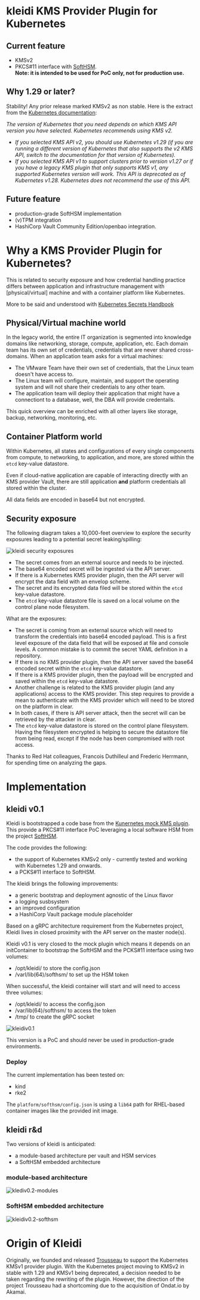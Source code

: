 # kleidi KMS Provider Plugin for Kubernetes

## Current feature
* KMSv2 
* PKCS#11 interface with [SoftHSM](https://www.opendnssec.org/softhsm/).   
  **Note: it is intended to be used for PoC only, not for production use.**

## Why 1.29 or later?
Stability! Any prior release marked KMSv2 as non stable. Here is the extract from the [Kubernetes documentation](https://kubernetes.io/docs/tasks/administer-cluster/kms-provider/#before-you-begin):

*The version of Kubernetes that you need depends on which KMS API version you have selected. Kubernetes recommends using KMS v2.*

* *If you selected KMS API v2, you should use Kubernetes v1.29 (if you are running a different version of Kubernetes that also supports the v2 KMS API, switch to the documentation for that version of Kubernetes).*
* *If you selected KMS API v1 to support clusters prior to version v1.27 or if you have a legacy KMS plugin that only supports KMS v1, any supported Kubernetes version will work. This API is deprecated as of Kubernetes v1.28. Kubernetes does not recommend the use of this API.*

## Future feature

* production-grade SoftHSM implementation 
* (v)TPM integration
* HashiCorp Vault Community Edition/openbao integration. 


# Why a KMS Provider Plugin for Kubernetes? 

This is related to security exposure and how credential handling practice differs between application and infrastructure management with [physical/virtual] machine and with a container platform like Kubernetes. 

More to be said and understood with [Kubernetes Secrets Handbook](https://www.amazon.com/Kubernetes-Secrets-Handbook-production-grade-management/dp/180512322X)

## Physical/Virtual machine world
In the legacy world, the entire IT organization is segmented into knowledge domains like networking, storage, compute, application, etc. 
Each domain team has its own set of credentials, credentials that are never shared cross-domains. 
When an application team asks for a virtual machines:
- The VMware Team have their own set of credentials, that the Linux team doesn't have access to.
- The Linux team will configure, maintain, and support the operating system and will not share their credentials to any other team. 
- The application team will deploy their application that might have a connectiont to a database, well, the DBA will provide credentails.   

This quick overview can be enriched with all other layers like storage, backup, networking, monitoring, etc.

## Container Platform world
Within Kubernetes, all states and configurations of every single components from compute, to networking, to application, and more, are stored within the ```etcd``` key-value datastore. 

Even if cloud-native application are capable of interacting directly with an KMS provider Vault, there are still application **and** platform credentials all stored within the cluster. 

All data fields are encoded in base64 but not encrypted. 

## Security exposure

The following diagram takes a 10,000-feet overview to explore the security exposures leading to a potential secret leaking/spilling: 

![kleidi security exposures](docs/images/kledi-security_exposure.drawio.png)

- The secret comes from an external source and needs to be injected.  
- The base64 encoded secret will be ingested via the API server. 
- If there is a Kubernetes KMS provider plugin, then the API server will encrypt the data field with an envelop scheme. 
- The secret and its encrypted data filed will be stored within the ```etcd``` key-value datastore. 
- The ```etcd``` key-value datastore file is saved on a local volume on the control plane node filesystem. 

What are the exposures:
- The secret is coming from an external source which will need to transform the credentials into base64 encoded payload. This is a first level exposure of the data field that will be exposed at file and console levels. A common mistake is to commit the secret YAML definition in a repository. 
- If there is no KMS provider plugin, then the API server saved the base64 encoded secret within the ```etcd``` key-value datastore. 
- If there is a KMS provider plugin, then the payload will be encrypted and saved within the ```etcd``` key-value datastore. 
- Another challenge is related to the KMS provider plugin (and any applications) access to the KMS provider. This step requires to provide a mean to authenticate with the KMS provider which will need to be stored on the platform in clear.
- In both cases, if there is API server attack, then the secret will can be retrieved by the attacker in clear. 
- The ```etcd``` key-value datastore is stored on the control plane filesystem. Having the filesystem encrypted is helping to secure the datastore file from being read, except if the node has been compromised with root access. 

Thanks to Red Hat colleagues, Francois Duthilleul and Frederic Herrmann, for spending time on analyzing the gaps.

# Implementation

## kleidi v0.1 

Kleidi is bootstrapped a code base from the [Kunernetes mock KMS plugin](https://github.com/kubernetes/kms/tree/master/internal/plugins/_mock). This provide a PKCS#11 interface PoC leveraging a local software HSM from the project [SoftHSM](https://www.opendnssec.org/softhsm/).


The code provides the following:

* the support of Kubernetes KMSv2 only - currently tested and working with Kubernetes 1.29 and onwards. 
* a PCKS#11 interface to SoftHSM. 

The kleidi brings the following improvements:

* a generic bootstrap and deployment agnostic of the Linux flavor
* a logging susbsystem 
* an improved configuration
* a HashiCorp Vault package module placeholder

Based on a gRPC architecture requirement from the Kubernetes project, Kleidi lives in closed proximity with the API server on the master node(s). 

Kleidi v0.1 is very closed to the mock plugin which means it depends on an initContainer to bootstrap the SoftHSM and the PCKS#11 interface using two volumes:

* /opt/kleidi/ to store the config.json
* /varl/lib(64)/softhsm/ to set up the HSM token 

When successful, the kleidi container will start and will need to access three volumes:

* /opt/kleidi/ to access the config.json
* /var/lib(64)/softhsm/ to access the token 
* /tmp/ to create the gRPC socket 

![kleidiv0.1](docs/images/kleidiv0.1.drawio.png)

This version is a PoC and should never be used in production-grade environments. 

### Deploy

The current implementation has been tested on:

* kind
* rke2 

The ```platform/softhsm/config.json``` is using a ```lib64``` path for RHEL-based container images like the provided init image.

## kleidi r&d

Two versions of kleidi is anticipated:

* a module-based architecture per vault and HSM services
* a SoftHSM embedded architecture 

### module-based architecture

![klediv0.2-modules](docs/images/klediv0.2-modules.drawio.png)

### SoftHSM embedded architecture

![kleidiv0.2-softhsm](docs/images/klediv0.2-softhsm.drawio.png)



# Origin of Kleidi
Originally, we founded and released [Trousseau](https://trousseau.io) to support the Kubernetes KMSv1 provider plugin. 
With the Kubernetes project moving to KMSv2 in stable with 1.29 and KMSv1 being deprecated, a decision needed to be taken regarding the rewriting of the plugin. However, the direction of the project Trousseau had a shortcoming due to the acquisition of Ondat.io by Akamai. 